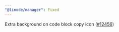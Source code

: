 ```yaml
---
"@linode/manager": Fixed
---
```


Extra background on code block copy icon ([#12456](https://github.com/linode/manager/pull/12456))
